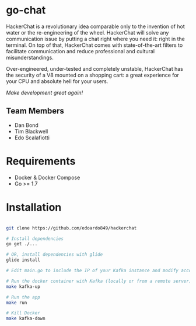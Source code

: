 # go-chat

HackerChat is a revolutionary idea comparable only to the invention of hot water or the re-engineering of the wheel. HackerChat will solve any communication issue by putting a chat right where you need it: right in the terminal. On top of that, HackerChat comes with state-of-the-art filters to facilitate communication and reduce professional and cultural misunderstandings.

Over-engineered, under-tested and completely unstable, HackerChat has the security of a V8 mounted on a shopping cart: a great experience for your CPU and absolute hell for your users.

*Make development great again!*

## Team Members
- Dan Bond
- Tim Blackwell
- Edo Scalafiotti

# Requirements
- Docker & Docker Compose
- Go >= 1.7

# Installation

```bash

git clone https://github.com/edoardo849/hackerchat

# Install dependencies
go get ./...

# OR, install dependencies with glide
glide install

# Edit main.go to include the IP of your Kafka instance and modify accordingly docker-compose.yml

# Run the docker container with Kafka (locally or from a remote server)
make kafka-up

# Run the app
make run

# Kill Docker
make kafka-down

```
